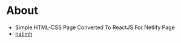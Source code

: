 # About
- Simple HTML-CSS Page Converted To ReactJS For Netlify Page 
- [hatimh](https://hatimh.netlify.app)

